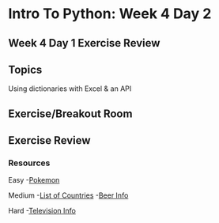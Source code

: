 # Intro To Python: Week 4 Day 2

## Week 4 Day 1 Exercise Review

## Topics
Using dictionaries with Excel & an API
## Exercise/Breakout Room

## Exercise Review

### Resources

Easy
-[Pokemon](https://pokeapi.co/)

Medium
-[List of Countries](https://restcountries.eu/)
-[Beer Info](https://punkapi.com/documentation/v2)

Hard
-[Television Info](http://static.tvmaze.com/apidoc/)